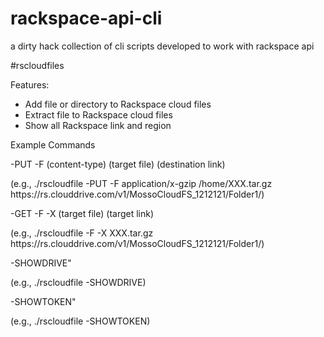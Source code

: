 # rackspace-api-cli
a dirty hack collection of cli scripts developed to work with rackspace api

#rscloudfiles

Features:
- Add file or directory to Rackspace cloud files
- Extract file to Rackspace cloud files
- Show all Rackspace link and region
 
Example Commands

  -PUT  -F (content-type) (target file) (destination link)

  (e.g., ./rscloudfile -PUT -F application/x-gzip /home/XXX.tar.gz  https:\/\/rs.clouddrive.com\/v1\/MossoCloudFS_1212121\/Folder1\/)

  -GET  -F -X (target file) (target link)

  (e.g., ./rscloudfile -F -X  XXX.tar.gz https:\/\/rs.clouddrive.com\/v1\/MossoCloudFS_1212121\/Folder1\/)

  -SHOWDRIVE"

  (e.g., ./rscloudfile -SHOWDRIVE)

  -SHOWTOKEN"

  (e.g., ./rscloudfile -SHOWTOKEN)
